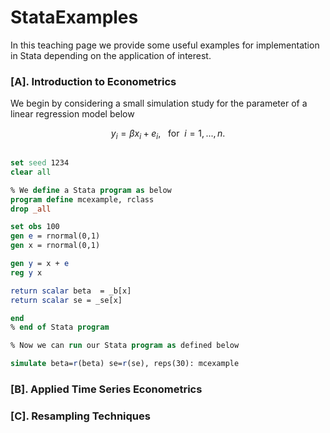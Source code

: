 # StataExamples

In this teaching page we provide some useful examples for implementation in Stata depending on the application of interest. 

### [A]. Introduction to Econometrics 

We begin by considering a small simulation study for the parameter of a linear regression model below

$$ y_i = \beta x_i + e_i, \ \ \ \text{for} \ \ i = 1,...,n.$$

```Stata

set seed 1234
clear all

% We define a Stata program as below
program define mcexample, rclass
drop _all

set obs 100
gen e = rnormal(0,1)
gen x = rnormal(0,1)

gen y = x + e
reg y x 

return scalar beta  = _b[x]
return scalar se = _se[x]

end
% end of Stata program

% Now we can run our Stata program as defined below

simulate beta=r(beta) se=r(se), reps(30): mcexample

```

### [B]. Applied Time Series Econometrics


### [C]. Resampling Techniques
